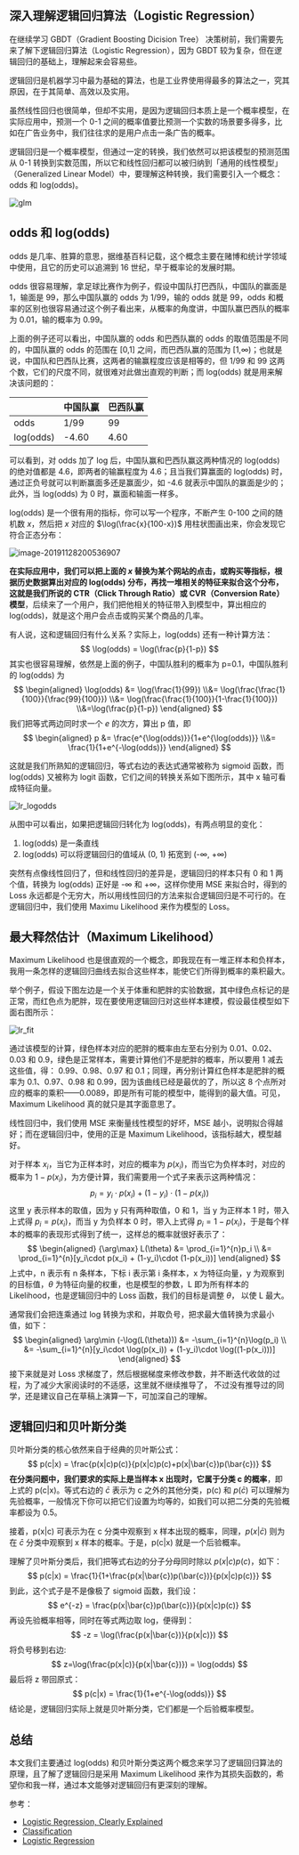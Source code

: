 ## 深入理解逻辑回归算法（Logistic Regression）

在继续学习 GBDT（Gradient Boosting Dicision Tree） 决策树前，我们需要先来了解下逻辑回归算法（Logistic Regression），因为 GBDT 较为复杂，但在逻辑回归的基础上，理解起来会容易些。

逻辑回归是机器学习中最为基础的算法，也是工业界使用得最多的算法之一，究其原因，在于其简单、高效以及实用。

虽然线性回归也很简单，但却不实用，是因为逻辑回归本质上是一个概率模型，在实际应用中，预测一个 0-1 之间的概率值要比预测一个实数的场景要多得多，比如在广告业务中，我们往往求的是用户点击一条广告的概率。

逻辑回归是一个概率模型，但通过一定的转换，我们依然可以把该模型的预测范围从 0-1 转换到实数范围，所以它和线性回归都可以被归纳到「通用的线性模型」（Generalized Linear Model）中，要理解这种转换，我们需要引入一个概念：odds 和 log(odds)。

![glm](https://github.com/jieniu/articles/blob/master/docs/.vuepress/public/glm.png?raw=true)

## odds 和 log(odds)

odds 是几率、胜算的意思，据维基百科记载，这个概念主要在赌博和统计学领域中使用，且它的历史可以追溯到 16 世纪，早于概率论的发展时期。

odds 很容易理解，拿足球比赛作为例子，假设中国队打巴西队，中国队的赢面是 1，输面是 99，那么中国队赢的 odds 为 1/99，输的 odds 就是 99，odds 和概率的区别也很容易通过这个例子看出来，从概率的角度讲，中国队赢巴西队的概率为 0.01，输的概率为 0.99。

上面的例子还可以看出，中国队赢的 odds 和巴西队赢的 odds 的取值范围是不同的，中国队赢的 odds 的范围在 [0,1] 之间，而巴西队赢的范围为 [1,∞)；也就是说，中国队和巴西队比赛，这两者的输赢程度应该是相等的，但 1/99 和 99 这两个数，它们的尺度不同，就很难对此做出直观的判断；而 log(odds) 就是用来解决该问题的：

|           | 中国队赢 | 巴西队赢 |
| --------- | -------- | -------- |
| odds      | 1/99     | 99       |
| log(odds) | -4.60    | 4.60     |

可以看到，对 odds 加了 log 后，中国队赢和巴西队赢这两种情况的 log(odds) 的绝对值都是 4.6，即两者的输赢程度为 4.6；且当我们算赢面的 log(odds) 时，通过正负号就可以判断赢面多还是赢面少，如 -4.6 就表示中国队的赢面是少的；此外，当 log(odds) 为 0 时，赢面和输面一样多。

log(odds) 是一个很有用的指标，你可以写一个程序，不断产生 0-100 之间的随机数 $x$，然后把 $x$ 对应的 $\log(\frac{x}{100-x})$ 用柱状图画出来，你会发现它符合正态分布：

![image-20191128200536907](https://github.com/jieniu/articles/blob/master/docs/.vuepress/public/image-20191128200536907.png?raw=true)

**在实际应用中，我们可以把上面的 $x$ 替换为某个网站的点击，或购买等指标，根据历史数据算出对应的 log(odds) 分布，再找一堆相关的特征来拟合这个分布，这就是我们所说的 CTR（Click Through Ratio）或 CVR（Conversion Rate） 模型**，后续来了一个用户，我们把他相关的特征带入到模型中，算出相应的 log(odds)，就是这个用户会点击或购买某个商品的几率。

有人说，这和逻辑回归有什么关系？实际上，log(odds) 还有一种计算方法：
$$
\log(odds) = \log(\frac{p}{1-p})
$$
其实也很容易理解，依然是上面的例子，中国队胜利的概率为 p=0.1，中国队胜利的 log(odds) 为
$$
\begin{aligned}
\log(odds) &= \log(\frac{1}{99}) \\&= \log(\frac{\frac{1}{100}}{\frac{99}{100}}) \\&= \log(\frac{\frac{1}{100}}{1-\frac{1}{100}}) \\&=\log(\frac{p}{1-p})
\end{aligned}
$$
我们把等式两边同时求一个 $e$ 的次方，算出 p 值，即
$$
\begin{aligned}
p &= \frac{e^{\log(odds)}}{1+e^{\log(odds)}} \\&= \frac{1}{1+e^{-\log(odds)}}
\end{aligned}
$$


这就是我们所熟知的逻辑回归，等式右边的表达式通常被称为 sigmoid 函数，而 log(odds) 又被称为 logit 函数，它们之间的转换关系如下图所示，其中 x 轴可看成特征向量。

![lr_logodds](https://github.com/jieniu/articles/blob/master/docs/.vuepress/public/lr_logodds.jpg?raw=true)

从图中可以看出，如果把逻辑回归转化为 log(odds)，有两点明显的变化：

1. log(odds) 是一条直线
2. log(odds) 可以将逻辑回归的值域从 (0, 1) 拓宽到 (-∞, +∞)

突然有点像线性回归了，但和线性回归的差异是，逻辑回归的样本只有 0 和 1 两个值，转换为 log(odds) 正好是 -∞ 和 +∞，这样你使用 MSE 来拟合时，得到的 Loss 永远都是个无穷大，所以用线性回归的方法来拟合逻辑回归是不可行的。在逻辑回归中，我们使用 Maximu Likelihood 来作为模型的 Loss。

## 最大释然估计（Maximum Likelihood）

Maximum Likelihood 也是很直观的一个概念，即我现在有一堆正样本和负样本，我用一条怎样的逻辑回归曲线去拟合这些样本，能使它们所得到概率的乘积最大。

举个例子，假设下图左边是一个关于体重和肥胖的实验数据，其中绿色点标记的是正常，而红色点为肥胖，现在要使用逻辑回归对这些样本建模，假设最佳模型如下面右图所示：

![lr_fit](https://github.com/jieniu/articles/blob/master/docs/.vuepress/public/lr_fit.jpg?raw=true)

通过该模型的计算，绿色样本对应的肥胖的概率由左至右分别为 0.01、0.02、0.03 和 0.9，绿色是正常样本，需要计算他们不是肥胖的概率，所以要用 1 减去这些值，得： 0.99、0.98、0.97 和 0.1；同理，再分别计算红色样本是肥胖的概率为 0.1、0.97、0.98 和 0.99，因为该曲线已经是最优的了，所以这 8 个点所对应的概率的乘积——0.0089，即是所有可能的模型中，能得到的最大值。可见，Maximum Likelihood 真的就只是其字面意思了。

线性回归中，我们使用 MSE 来衡量线性模型的好坏，MSE 越小，说明拟合得越好；而在逻辑回归中，使用的正是 Maximum Likelihood，该指标越大，模型越好。

对于样本 $x_i$，当它为正样本时，对应的概率为 $p(x_i)$，而当它为负样本时，对应的概率为 $1-p(x_i)$，为方便计算，我们需要用一个式子来表示这两种情况：
$$
p_i = y_i\cdot p(x_i) + (1-y_i)\cdot (1-p(x_i))
$$
这里 y 表示样本的取值，因为 y 只有两种取值，0 和 1，当 y 为正样本 1 时，带入上式得 $p_i=p(x_i)$，而当 y 为负样本 0 时，带入上式得 $p_i=1-p(x_i)$，于是每个样本的概率的表现形式得到了统一，这样总的概率就很好表示了：
$$
\begin{aligned}
{\arg\max} L(\theta) &= \prod_{i=1}^{n}p_i \\
&= \prod_{i=1}^{n}[y_i\cdot p(x_i) + (1-y_i)\cdot (1-p(x_i))]
\end{aligned}
$$
上式中，n 表示有 n 条样本，下标 i 表示第 i 条样本，x 为特征向量，y 为观察到的目标值，$\theta$ 为特征向量的权重，也是模型的参数，L 即为所有样本的 Likelihood，也是逻辑回归中的 Loss 函数，我们的目标是调整 $\theta$， 以使 L 最大。

通常我们会把连乘通过 log 转换为求和，并取负号，把求最大值转换为求最小值，如下：
$$
\begin{aligned}
\arg\min (-\log(L(\theta))) &= -\sum_{i=1}^{n}\log(p_i) \\
&= -\sum_{i=1}^{n}[y_i\cdot \log(p(x_i)) + (1-y_i)\cdot \log((1-p(x_i)))]
\end{aligned}
$$
接下来就是对 Loss 求梯度了，然后根据梯度来修改参数，并不断迭代收敛的过程，为了减少大家阅读时的不适感，这里就不继续推导了， 不过没有推导过的同学，还是建议自己在草稿上演算一下，可加深自己的理解。

## 逻辑回归和贝叶斯分类

贝叶斯分类的核心依然来自于经典的贝叶斯公式：
$$
p(c|x) = \frac{p(x|c)p(c)}{p(x|c)p(c)+p(x|\bar{c})p(\bar{c})}
$$
**在分类问题中，我们要求的实际上是当样本 x 出现时，它属于分类 c 的概率**，即上式的 p(c|x)。等式右边的 $\bar{c}$ 表示为 c 之外的其他分类，p(c) 和 $p(\bar{c})$ 可以理解为先验概率，一般情况下你可以把它们设置为均等的，如我们可以把二分类的先验概率都设为 0.5。

接着，p(x|c) 可表示为在 c 分类中观察到 x 样本出现的概率，同理，$p(x|\bar{c})$ 则为在 $\bar{c}$ 分类中观察到 x 样本的概率。于是，p(c|x) 就是一个后验概率。

理解了贝叶斯分类后，我们把等式右边的分子分母同时除以 $p(x|c)p(c)$，如下：
$$
p(c|x) = \frac{1}{1+\frac{p(x|\bar{c})p(\bar{c})}{p(x|c)p(c)}}
$$
到此，这个式子是不是像极了 sigmoid 函数，我们设：
$$
e^{-z} = \frac{p(x|\bar{c})p(\bar{c})}{p(x|c)p(c)}
$$
再设先验概率相等，同时在等式两边取 log，便得到：
$$
-z = \log(\frac{p(x|\bar{c})}{p(x|c)})
$$
将负号移到右边:
$$
z=\log(\frac{p(x|c)}{p(x|\bar{c})}) = \log(odds)
$$
最后将 z 带回原式：
$$
p(c|x) = \frac{1}{1+e^{-\log(odds)}}
$$
结论是，逻辑回归实际上就是贝叶斯分类，它们都是一个后验概率模型。

## 总结

本文我们主要通过 log(odds) 和贝叶斯分类这两个概念来学习了逻辑回归算法的原理，且了解了逻辑回归是采用 Maximum Likelihood 来作为其损失函数的，希望你和我一样，通过本文能够对逻辑回归有更深刻的理解。



参考：

* [Logistic Regression, Clearly Explained](https://www.youtube.com/playlist?list=PLblh5JKOoLUKxzEP5HA2d-Li7IJkHfXSe)
* [Classification](https://www.youtube.com/watch?v=fZAZUYEeIMg&list=PLJV_el3uVTsPy9oCRY30oBPNLCo89yu49&index=10&t=0s)
* [Logistic Regression](https://www.youtube.com/watch?v=hSXFuypLukA&list=PLJV_el3uVTsPy9oCRY30oBPNLCo89yu49&index=11&t=0s)

